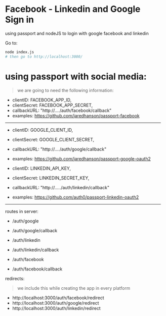 # Facebook - Linkedin and Google Sign in
using passport and nodeJS to login with google facebook and linkedin

Go to:
```bash
node index.js
# then go to http://localhost:3000/

```

# using passport with social media:
> we are going to need the following information:

* clientID: FACEBOOK_APP_ID,
* clientSecret: FACEBOOK_APP_SECRET,
* callbackURL: "http://..../auth/facebook/callback"
* examples: https://github.com/jaredhanson/passport-facebook
---------------------------------------------------------
* clientID: GOOGLE_CLIENT_ID,
* clientSecret: GOOGLE_CLIENT_SECRET,
* callbackURL: "http://..../auth/google/callback"
* examples: https://github.com/jaredhanson/passport-google-oauth2

* clientID: LINKEDIN_API_KEY,
* clientSecret: LINKEDIN_SECRET_KEY,
* callbackURL: "http://...../auth/linkedin/callback"
* examples: https://github.com/auth0/passport-linkedin-oauth2
---------------------------------------------------------
routes in server:
* /auth/google
* /auth/google/callback

* /auth/linkedin
* /auth/linkedin/callback

* /auth/facebook
* /auth/facebook/callback


redirects:
> we include this while creating the app in every platform
* http://localhost:3000/auth/facebook/redirect
* http://localhost:3000/auth/google/redirect
* http://localhost:3000/auth/linkedin/redirect